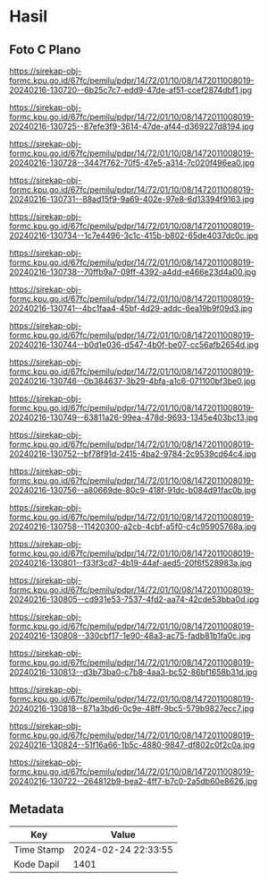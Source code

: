 # Hasil

## Foto C Plano

https://sirekap-obj-formc.kpu.go.id/67fc/pemilu/pdpr/14/72/01/10/08/1472011008019-20240216-130720--6b25c7c7-edd9-47de-af51-ccef2874dbf1.jpg

https://sirekap-obj-formc.kpu.go.id/67fc/pemilu/pdpr/14/72/01/10/08/1472011008019-20240216-130725--87efe3f9-3614-47de-af44-d369227d8194.jpg

https://sirekap-obj-formc.kpu.go.id/67fc/pemilu/pdpr/14/72/01/10/08/1472011008019-20240216-130728--3447f762-70f5-47e5-a314-7c020f496ea0.jpg

https://sirekap-obj-formc.kpu.go.id/67fc/pemilu/pdpr/14/72/01/10/08/1472011008019-20240216-130731--88ad15f9-9a69-402e-97e8-6d13394f9163.jpg

https://sirekap-obj-formc.kpu.go.id/67fc/pemilu/pdpr/14/72/01/10/08/1472011008019-20240216-130734--1c7e4496-3c1c-415b-b802-65de4037dc0c.jpg

https://sirekap-obj-formc.kpu.go.id/67fc/pemilu/pdpr/14/72/01/10/08/1472011008019-20240216-130738--70ffb9a7-09ff-4392-a4dd-e466e23d4a00.jpg

https://sirekap-obj-formc.kpu.go.id/67fc/pemilu/pdpr/14/72/01/10/08/1472011008019-20240216-130741--4bc1faa4-45bf-4d29-addc-6ea19b9f09d3.jpg

https://sirekap-obj-formc.kpu.go.id/67fc/pemilu/pdpr/14/72/01/10/08/1472011008019-20240216-130744--b0d1e036-d547-4b0f-be07-cc56afb2654d.jpg

https://sirekap-obj-formc.kpu.go.id/67fc/pemilu/pdpr/14/72/01/10/08/1472011008019-20240216-130746--0b384637-3b29-4bfa-a1c6-071100bf3be0.jpg

https://sirekap-obj-formc.kpu.go.id/67fc/pemilu/pdpr/14/72/01/10/08/1472011008019-20240216-130749--63811a26-99ea-478d-9693-1345e403bc13.jpg

https://sirekap-obj-formc.kpu.go.id/67fc/pemilu/pdpr/14/72/01/10/08/1472011008019-20240216-130752--bf78f91d-2415-4ba2-9784-2c9539cd64c4.jpg

https://sirekap-obj-formc.kpu.go.id/67fc/pemilu/pdpr/14/72/01/10/08/1472011008019-20240216-130756--a80669de-80c9-418f-91dc-b084d91fac0b.jpg

https://sirekap-obj-formc.kpu.go.id/67fc/pemilu/pdpr/14/72/01/10/08/1472011008019-20240216-130758--11420300-a2cb-4cbf-a5f0-c4c95905768a.jpg

https://sirekap-obj-formc.kpu.go.id/67fc/pemilu/pdpr/14/72/01/10/08/1472011008019-20240216-130801--f33f3cd7-4b19-44af-aed5-20f6f528983a.jpg

https://sirekap-obj-formc.kpu.go.id/67fc/pemilu/pdpr/14/72/01/10/08/1472011008019-20240216-130805--cd931e53-7537-4fd2-aa74-42cde53bba0d.jpg

https://sirekap-obj-formc.kpu.go.id/67fc/pemilu/pdpr/14/72/01/10/08/1472011008019-20240216-130808--330cbf17-1e90-48a3-ac75-fadb81b1fa0c.jpg

https://sirekap-obj-formc.kpu.go.id/67fc/pemilu/pdpr/14/72/01/10/08/1472011008019-20240216-130813--d3b73ba0-c7b8-4aa3-bc52-86bf1658b31d.jpg

https://sirekap-obj-formc.kpu.go.id/67fc/pemilu/pdpr/14/72/01/10/08/1472011008019-20240216-130818--871a3bd6-0c9e-48ff-9bc5-579b9827ecc7.jpg

https://sirekap-obj-formc.kpu.go.id/67fc/pemilu/pdpr/14/72/01/10/08/1472011008019-20240216-130824--51f16a66-1b5c-4880-9847-df802c0f2c0a.jpg

https://sirekap-obj-formc.kpu.go.id/67fc/pemilu/pdpr/14/72/01/10/08/1472011008019-20240216-130722--264812b9-bea2-4ff7-b7c0-2a5db60e8626.jpg


## Metadata

| Key        | Value               |
| ---------- | ------------------- |
| Time Stamp | 2024-02-24 22:33:55 |
| Kode Dapil | 1401                |



